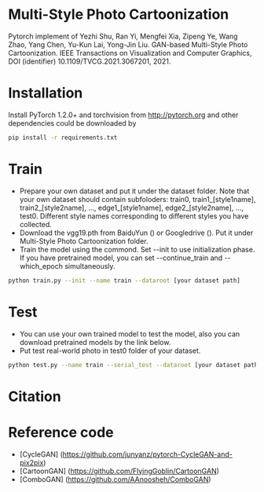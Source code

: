 # Multi-Style Photo Cartoonization
Pytorch implement of Yezhi Shu, Ran Yi, Mengfei Xia, Zipeng Ye, Wang Zhao, Yang Chen, Yu-Kun Lai, Yong-Jin Liu. GAN-based Multi-Style Photo Cartoonization. IEEE Transactions on Visualization and Computer Graphics, DOI (identifier) 10.1109/TVCG.2021.3067201, 2021.

# Installation
Install PyTorch 1.2.0+ and torchvision from http://pytorch.org and other dependencies could be downloaded by
```bash
pip install -r requirements.txt
```
# Train
- Prepare your own dataset and put it under the dataset folder. Note that your own dataset should contain subfoloders: train0, train1_[style1name], train2_[style2name], ..., edge1_[style1name], edge2_[style2name], ..., test0. Different style names corresponding to different styles you have collected.
- Download the vgg19.pth from BaiduYun () or Googledrive (). Put it under Multi-Style Photo Cartoonization folder.
- Train the model using the commond. Set --init to use initialization phase. If you have pretrained model, you can set --continue_train and --which_epoch simultaneously.
```bash
python train.py --init --name train --dataroot [your dataset path]
```

# Test
- You can use your own trained model to test the model, also you can download pretrained models by the link below.
- Put test real-world photo in test0 folder of your dataset.
```bash
python test.py --name train --serial_test --dataroot [your dataset path] --which_epoch 145
```


# Citation

# Reference code
- [CycleGAN] (https://github.com/junyanz/pytorch-CycleGAN-and-pix2pix)
- [CartoonGAN] (https://github.com/FlyingGoblin/CartoonGAN)
- [ComboGAN] (https://github.com/AAnoosheh/ComboGAN)

